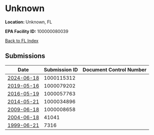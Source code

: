 # Unknown

**Location:** Unknown, FL

**EPA Facility ID:** 100000080039

[Back to FL Index](../../index.md)

## Submissions

| Date | Submission ID | Document Control Number |
|------|--------------|-------------------------|
| [2024-06-18](submissions/1000115312.md) | 1000115312 |  |
| [2019-05-16](submissions/1000079202.md) | 1000079202 |  |
| [2016-05-19](submissions/1000057763.md) | 1000057763 |  |
| [2014-05-21](submissions/1000034896.md) | 1000034896 |  |
| [2009-06-18](submissions/1000008658.md) | 1000008658 |  |
| [2004-06-18](submissions/41041.md) | 41041 |  |
| [1999-06-21](submissions/7316.md) | 7316 |  |
